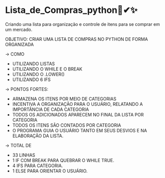 # Lista_de_Compras_python📜✔✨
Criando uma lista para organização e controle de itens para se comprar em um mercado.

OBJETIVO: CRIAR UMA LISTA DE COMPRAS NO PYTHON DE FORMA ORGANIZADA

-> COMO
- UTILIZANDO LISTAS
- UTILIZANDO O WHILE E O BREAK
- UTILIZANDO O .LOWER()
- UTILIZANDO 6 IFS

-> PONTOS FORTES:
- ARMAZENA OS ITENS POR MEIO DE CATEGORIAS
- INCENTIVA A ORGANIZAÇÃO PARA O USUÁRIO, RELATANDO A IMPORTÂNCIA DE CADA CATEGORIA
- TODOS OS ADICIONADOS APARECEM NO FINAL DA LISTA POR CATEGORIA
- TODOS OS ITENS SÃO CONTADOS POR CATEGORIA
- O PROGRAMA GUIA O USUÁRIO TANTO EM SEUS DESVIOS E NA ELABORAÇÃO DA LISTA.

-> TOTAL DE
- 33 LINHAS
- 1 IF COM BREAK PARA QUEBRAR O WHILE TRUE.
- 4 IFS PARA CATEGORIA.
- 1 ELSE PARA ORIENTAR O USUÁRIO.
